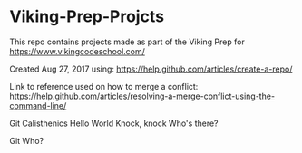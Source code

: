 # Viking-Prep-Projcts
This repo contains projects made as part of the Viking Prep for https://www.vikingcodeschool.com/

Created Aug 27, 2017 using: https://help.github.com/articles/create-a-repo/

Link to reference used on how to merge a conflict: 
https://help.github.com/articles/resolving-a-merge-conflict-using-the-command-line/

Git Calisthenics
Hello World
Knock, knock
Who's there?

Git Who?
